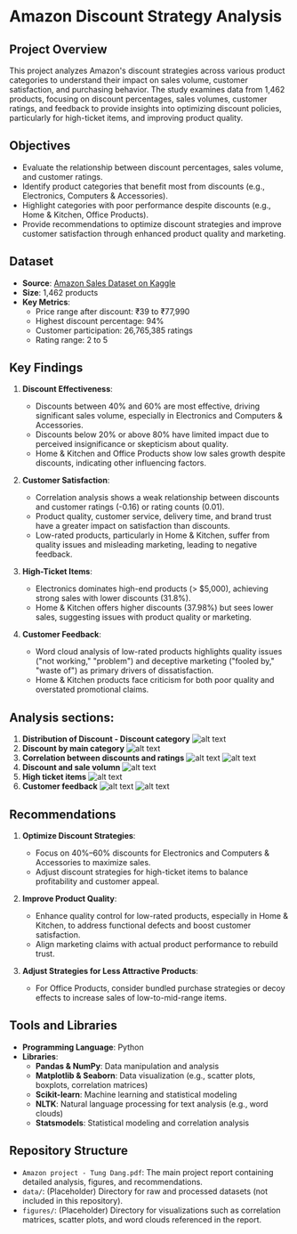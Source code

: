 # Amazon Discount Strategy Analysis

## Project Overview
This project analyzes Amazon's discount strategies across various product categories to understand their impact on sales volume, customer satisfaction, and purchasing behavior. The study examines data from 1,462 products, focusing on discount percentages, sales volumes, customer ratings, and feedback to provide insights into optimizing discount policies, particularly for high-ticket items, and improving product quality.

## Objectives
- Evaluate the relationship between discount percentages, sales volume, and customer ratings.
- Identify product categories that benefit most from discounts (e.g., Electronics, Computers & Accessories).
- Highlight categories with poor performance despite discounts (e.g., Home & Kitchen, Office Products).
- Provide recommendations to optimize discount strategies and improve customer satisfaction through enhanced product quality and marketing.

## Dataset
- **Source**: [Amazon Sales Dataset on Kaggle](https://www.kaggle.com/datasets/karkavelrajaj/amazon-sales-dataset)
- **Size**: 1,462 products
- **Key Metrics**:
  - Price range after discount: ₹39 to ₹77,990
  - Highest discount percentage: 94%
  - Customer participation: 26,765,385 ratings
  - Rating range: 2 to 5

## Key Findings
1. **Discount Effectiveness**:
   - Discounts between 40% and 60% are most effective, driving significant sales volume, especially in Electronics and Computers & Accessories.
   - Discounts below 20% or above 80% have limited impact due to perceived insignificance or skepticism about quality.
   - Home & Kitchen and Office Products show low sales growth despite discounts, indicating other influencing factors.

2. **Customer Satisfaction**:
   - Correlation analysis shows a weak relationship between discounts and customer ratings (-0.16) or rating counts (0.01).
   - Product quality, customer service, delivery time, and brand trust have a greater impact on satisfaction than discounts.
   - Low-rated products, particularly in Home & Kitchen, suffer from quality issues and misleading marketing, leading to negative feedback.

3. **High-Ticket Items**:
   - Electronics dominates high-end products (> $5,000), achieving strong sales with lower discounts (31.8%).
   - Home & Kitchen offers higher discounts (37.98%) but sees lower sales, suggesting issues with product quality or marketing.

4. **Customer Feedback**:
   - Word cloud analysis of low-rated products highlights quality issues ("not working," "problem") and deceptive marketing ("fooled by," "waste of") as primary drivers of dissatisfaction.
   - Home & Kitchen products face criticism for both poor quality and overstated promotional claims.

## Analysis sections:
1. **Distribution of Discount - Discount category**
   ![alt text](download.png)
2. **Discount by main category**
   ![alt text](download-1.png)
3. **Correlation between discounts and ratings**
   ![alt text](download-2.png)
   ![alt text](download-3.png)
4. **Discount and sale volumn**
   ![alt text](download-4.png)
5. **High ticket items**
   ![alt text](download-5.png)
6. **Customer feedback**
   ![alt text](download-6.png)
   ![alt text](download-7.png)

## Recommendations
1. **Optimize Discount Strategies**:
   - Focus on 40%–60% discounts for Electronics and Computers & Accessories to maximize sales.
   - Adjust discount strategies for high-ticket items to balance profitability and customer appeal.

2. **Improve Product Quality**:
   - Enhance quality control for low-rated products, especially in Home & Kitchen, to address functional defects and boost customer satisfaction.
   - Align marketing claims with actual product performance to rebuild trust.

3. **Adjust Strategies for Less Attractive Products**:
   - For Office Products, consider bundled purchase strategies or decoy effects to increase sales of low-to-mid-range items.

## Tools and Libraries
- **Programming Language**: Python
- **Libraries**:
  - **Pandas & NumPy**: Data manipulation and analysis
  - **Matplotlib & Seaborn**: Data visualization (e.g., scatter plots, boxplots, correlation matrices)
  - **Scikit-learn**: Machine learning and statistical modeling
  - **NLTK**: Natural language processing for text analysis (e.g., word clouds)
  - **Statsmodels**: Statistical modeling and correlation analysis

## Repository Structure
- `Amazon project - Tung Dang.pdf`: The main project report containing detailed analysis, figures, and recommendations.
- `data/`: (Placeholder) Directory for raw and processed datasets (not included in this repository).
- `figures/`: (Placeholder) Directory for visualizations such as correlation matrices, scatter plots, and word clouds referenced in the report.

